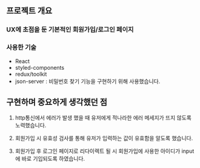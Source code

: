 ## 프로젝트 개요

### UX에 초점을 둔 기본적인 회원가입/로그인 페이지

### 사용한 기술

- React
- styled-components
- redux/toolkit
- json-server : 비밀번호 찾기 기능을 구현하기 위해 사용했습니다.

## 구현하며 중요하게 생각했던 점

1. http통신에서 에러가 발생 했을 때
   유저에게 적나라한 에러 메세지가 뜨지 않도록 노력했습니다.

2. 회원가입 시 유효성 검사를 통해
   유저가 입력하는 값이 유효함을 알도록 했습니다.

3. 회원가입 후 로그인 페이지로 리다이렉트 될 시
   회원가입에 사용한 아이디가 input에 바로 기입되도록 하였습니다.
